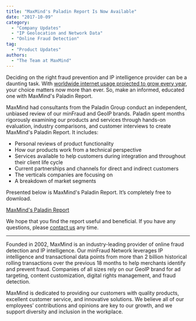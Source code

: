 ```yaml
---
title: "MaxMind's Paladin Report Is Now Available"
date: "2017-10-09"
category:
  - "Company Updates"
  - "IP Geolocation and Network Data"
  - "Online Fraud Detection"
tag:
  - "Product Updates"
authors:
  - "The Team at MaxMind"
---
```


Deciding on the right fraud prevention and IP intelligence provider can be a
daunting task. With [worldwide internet usage projected to grow every
year](https://www.statista.com/statistics/325706/global-internet-user-penetration/),
your choice matters now more than ever. So, make an informed, educated one with
MaxMind's Paladin Report.

MaxMind had consultants from the Paladin Group conduct an independent, unbiased
review of our minFraud and GeoIP brands. Paladin spent months rigorously
examining our products and services through hands-on evaluation, industry
comparisons, and customer interviews to create MaxMind's Paladin Report. It
includes:

- Personal reviews of product functionality
- How our products work from a technical perspective
- Services available to help customers during integration and throughout their
client life cycle
- Current partnerships and channels for direct and indirect customers
- The verticals companies are focusing on
- A breakdown of market segments

Presented below is MaxMind's Paladin Report. It’s completely free to download.

[MaxMind's Paladin Report](https://blog.maxmind.com/wp-content/uploads/2017/09/MaxMind_Paladin_Group_2017-Report.pdf)

We hope that you find the report useful and beneficial. If you have any
questions, please [contact us](https://www.maxmind.com/en/contact) any time.

* * *

Founded in 2002, MaxMind is an industry-leading provider of online fraud
detection and IP intelligence. Our minFraud Network leverages IP intelligence
and transactional data points from more than 2 billion historical rolling
transactions over the previous 18 months to help merchants identify and prevent
fraud. Companies of all sizes rely on our GeoIP brand for ad targeting, content
customization, digital rights management, and fraud detection.

MaxMind is dedicated to providing our customers with quality products, excellent
customer service, and innovative solutions. We believe all of our employees’
contributions and opinions are key to our growth, and we support diversity and
inclusion in the workplace.
